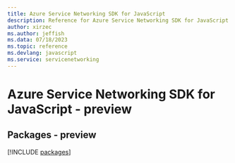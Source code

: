 ```yaml
---
title: Azure Service Networking SDK for JavaScript
description: Reference for Azure Service Networking SDK for JavaScript
author: xirzec
ms.author: jeffish
ms.data: 07/18/2023
ms.topic: reference
ms.devlang: javascript
ms.service: servicenetworking
---
```

# Azure Service Networking SDK for JavaScript - preview
## Packages - preview
[!INCLUDE [packages](service-networking-index.md)]